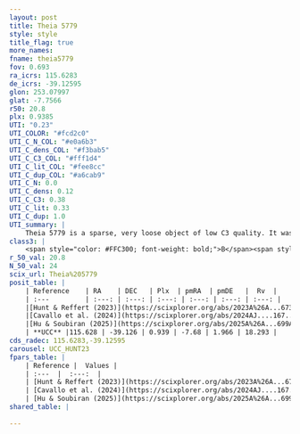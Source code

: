 ```yaml
---
layout: post
title: Theia 5779
style: style
title_flag: true
more_names: 
fname: theia5779
fov: 0.693
ra_icrs: 115.6283
de_icrs: -39.12595
glon: 253.07997
glat: -7.7566
r50: 20.8
plx: 0.9385
UTI: "0.23"
UTI_COLOR: "#fcd2c0"
UTI_C_N_COL: "#e0a6b3"
UTI_C_dens_COL: "#f3bab5"
UTI_C_C3_COL: "#fff1d4"
UTI_C_lit_COL: "#fee8cc"
UTI_C_dup_COL: "#a6cab9"
UTI_C_N: 0.0
UTI_C_dens: 0.12
UTI_C_C3: 0.38
UTI_C_lit: 0.33
UTI_C_dup: 1.0
UTI_summary: |
    Theia 5779 is a sparse, very loose object of low C3 quality. It was recently reported in the literature.<br><br><span style="color: #99180f; font-weight: bold;">Warning: </span>contains less than 25 stars with <i>P>0.5</i> estimated.
class3: |
    <span style="color: #FFC300; font-weight: bold;">B</span><span style="color: red; font-weight: bold;">C</span>
r_50_val: 20.8
N_50_val: 24
scix_url: Theia%205779
posit_table: |
    | Reference    | RA    | DEC   | Plx  | pmRA  | pmDE   |  Rv  |
    | :---         | :---: | :---: | :---: | :---: | :---: | :---: |
    |[Hunt & Reffert (2023)](https://scixplorer.org/abs/2023A%26A...673A.114H) | 115.702 | -39.175 | 0.924 | -7.649 | 2.079 | 14.856 |
    |[Cavallo et al. (2024)](https://scixplorer.org/abs/2024AJ....167...12C) | 115.652 | -39.122 | 0.925 | -- | -- | -- |
    |[Hu & Soubiran (2025)](https://scixplorer.org/abs/2025A%26A...699A.246H) | 115.651 | -39.122 | -- | -- | -- | -- |
    | **UCC** |115.628 | -39.126 | 0.939 | -7.68 | 1.966 | 18.293 | 
cds_radec: 115.6283,-39.12595
carousel: UCC_HUNT23
fpars_table: |
    | Reference |  Values |
    | :---  |  :---:  |
    | [Hunt & Reffert (2023)](https://scixplorer.org/abs/2023A%26A...673A.114H) | `AV50=0.356, diffAV50=1.166, MOD50=10.096, logAge50=9.135` |
    | [Cavallo et al. (2024)](https://scixplorer.org/abs/2024AJ....167...12C) | `AV50=0.5, dMod50=10.04, logAge50=9.35, [Fe/H]50=-0.07` |
    | [Hu & Soubiran (2025)](https://scixplorer.org/abs/2025A%26A...699A.246H) | `MA22=-0.22, MA23f=-0.3, MA23g=-0.18, MZ23=-0.32, MK24=-0.17, MF24=-0.24` |
shared_table: |
    
---
```


